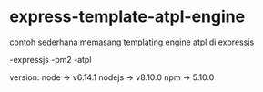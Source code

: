 # express-template-atpl-engine
contoh sederhana memasang templating engine atpl di expressjs

-expressjs
-pm2 
-atpl


version: node -> v6.14.1
	 nodejs -> v8.10.0
	 npm -> 5.10.0
